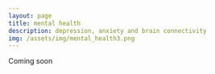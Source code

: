 ```yaml
---
layout: page
title: mental health
description: depression, anxiety and brain connectivity
img: /assets/img/mental_health3.png
---
```


Coming soon
